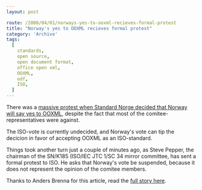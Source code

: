 ```yaml
---
layout: post

route: /2008/04/01/norways-yes-to-ooxml-recieves-formal-protest
title: "Norway's yes to OOXML recieves formal protest"
category: 'Archive'
tags:
  [
    standards,
    open source,
    open document format,
    office open xml,
    OOXML,
    odf,
    ISO,
  ]
---
```


There was a
<a class="ph" target="_blank" rel="noopener noreferrer" href="http://phun-ky.net/2008/03/norway-says-yes-to-ooxml-despite-protests">massive
protest when Standard Norge decided that Norway will say yes to OOXML</a>,
despite the fact that most of the comitee-representatives were against.

The ISO-vote is currently undecided, and Norway's vote can tip the decicion in
favor of accepting OOXML as an ISO-standard.

Things took another turn just a couple of minutes ago, as Steve Pepper, the
chairman of the SN/K185 (ISO/IEC JTC 1/SC 34 mirror committee, has sent a formal
protest to ISO. He asks that Norway's vote be suspended, because it does not
represent the opinion of the comitee members.

Thanks to Anders Brenna for this article, read the
<a class="ph" target="_blank" rel="noopener noreferrer" href="http://blog.abrenna.com/formal-protest-against-norways-yes-to-ooxml/">full
story here</a>.
